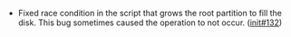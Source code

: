 - Fixed race condition in the script that grows the root partition to fill the disk. This bug sometimes caused the operation to not occur. ([init#132](https://github.com/flatcar/init/pull/132))
